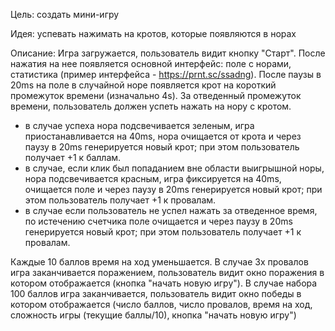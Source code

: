 Цель: создать мини-игру

Идея: успевать нажимать на кротов, которые появляются в норах

Описание:
Игра загружается, пользователь видит кнопку "Старт". 
После нажатия на нее появляется основной интерфейс: поле с норами, статистика (пример интерфейса - https://prnt.sc/ssadng). 
После паузы в 20ms на поле в случайной норе появляется крот на короткий промежуток времени (изначально 4s).
За отведенный промежуток времени, пользователь должен успеть нажать на нору с кротом.
- в случае успеха нора подсвечивается зеленым, игра приостанавливается на 40ms, нора очищается от крота и через паузу в 20ms генерируется новый крот;
при этом пользователь получает +1 к баллам.
- в случае, если клик был попаданием вне области выигрышной норы, нора подсвечивается красным, игра фиксируется на 40ms, очищается поле и через паузу в 20ms генерируется новый крот;
при этом пользователь получает +1 к провалам.
- в случае если пользователь не успел нажать за отведенное время, по истечению счетчика поле очищается и через паузу в 20ms генерируется новый крот;
при этом пользователь получает +1 к провалам.

Каждые 10 баллов время на ход уменьшается.
В случае 3х провалов игра заканчивается поражением, пользователь видит окно поражения в котором отображается (кнопка "начать новую игру").
В случае набора 100 баллов игра заканчивается, пользователь видит окно победы в котором отображается (число баллов, число провалов, время на ход, сложность игры (текущие баллы/10), кнопка "начать новую игру")
